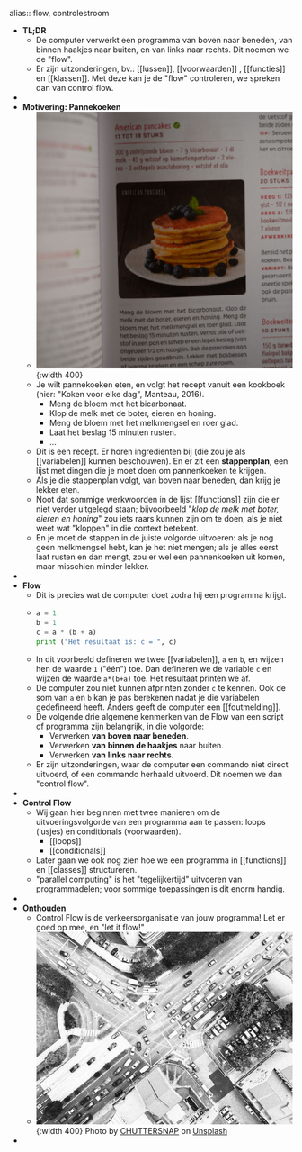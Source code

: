 alias:: flow, controlestroom

- **TL;DR**
	- De computer verwerkt een programma van boven naar beneden, van binnen haakjes naar buiten, en van links naar rechts. Dit noemen we de "flow".
	- Er zijn uitzonderingen, bv.: [[lussen]], [[voorwaarden]] , [[functies]] en [[klassen]]. Met deze kan je de "flow" controleren, we spreken dan van control flow.
-
- **Motivering: Pannekoeken**
	- ![image.png](../assets/pannekoeken.jpg){:width 400}
	- Je wilt pannekoeken eten, en volgt het recept vanuit een kookboek (hier: "Koken voor elke dag", Manteau, 2016).
		- Meng de bloem met het bicarbonaat.
		- Klop de melk met de boter, eieren en honing.
		- Meng de bloem met het melkmengsel en roer glad.
		- Laat het beslag 15 minuten rusten.
		- ...
	- Dit is een recept. Er horen ingredienten bij (die zou je als [[variabelen]] kunnen beschouwen). En er zit een **stappenplan**, een lijst met dingen die je moet doen om pannenkoeken te krijgen.
	- Als je die stappenplan volgt, van boven naar beneden, dan krijg je lekker eten.
	- Noot dat sommige werkwoorden in de lijst [[functions]] zijn die er niet verder uitgelegd staan; bijvoorbeeld "*klop de melk met boter, eieren en honing*" zou iets raars kunnen zijn om te doen, als je niet weet wat "kloppen" in die context betekent.
	- En je moet de stappen in de juiste volgorde uitvoeren: als je nog geen melkmengsel hebt, kan je het niet mengen; als je alles eerst laat rusten en dan mengt, zou er wel een pannenkoeken uit komen, maar misschien minder lekker.
-
- **Flow**
	- Dit is precies wat de computer doet zodra hij een programma krijgt.
	- ```python 
	  a = 1
	  b = 1
	  c = a * (b + a)
	  print ("Het resultaat is: c = ", c)
	  ```
	- In dit voorbeeld defineren we twee [[variabelen]], `a` en `b`, en wijzen hen de waarde `1` ("één") toe. Dan defineren we de variable `c` en wijzen de waarde `a*(b+a)` toe. Het resultaat printen we af.
	- De computer zou niet kunnen afprinten zonder `c` te kennen. Ook de som van `a` en `b` kan je pas berekenen nadat je die variabelen gedefineerd heeft. Anders geeft de computer een [[foutmelding]].
	- De volgende drie algemene kenmerken van de Flow van een script of programma zijn belangrijk, in die volgorde:
		- Verwerken **van boven naar beneden**.
		- Verwerken **van binnen de haakjes** naar buiten.
		- Verwerken **van links naar rechts**.
	- Er zijn uitzonderingen, waar de computer een commando niet direct uitvoerd, of een commando herhaald uitvoerd. Dit noemen we dan "control flow".
-
- **Control Flow**
	- Wij gaan hier beginnen met twee manieren om de uitvoeringsvolgorde van een programma aan te passen: loops (lusjes) en conditionals (voorwaarden).
		- [[loops]]
		- [[conditionals]]
	- Later gaan we ook nog zien hoe we een programma in [[functions]] en [[classes]] structureren.
	- "parallel computing" is het "tegelijkertijd" uitvoeren van programmadelen; voor sommige toepassingen is dit enorm handig.
-
- **Onthouden**
	- Control Flow is de verkeersorganisatie van jouw programma! Let er goed op mee, en "let it flow!"
	- ![image.png](../assets/chuttersnap-GH5ZA-8adZs-unsplash.jpg){:width 400} 
	  Photo by <a href="https://unsplash.com/@chuttersnap?utm_content=creditCopyText&utm_medium=referral&utm_source=unsplash">CHUTTERSNAP</a> on <a href="https://unsplash.com/photos/aerial-view-of-cars-passing-on-road-near-buildings-GH5ZA-8adZs?utm_content=creditCopyText&utm_medium=referral&utm_source=unsplash">Unsplash</a>
-